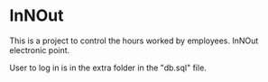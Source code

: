 # InNOut 
This is a project to control the hours worked by employees. InNOut electronic point.

User to log in is in the extra folder in the "db.sql" file.
